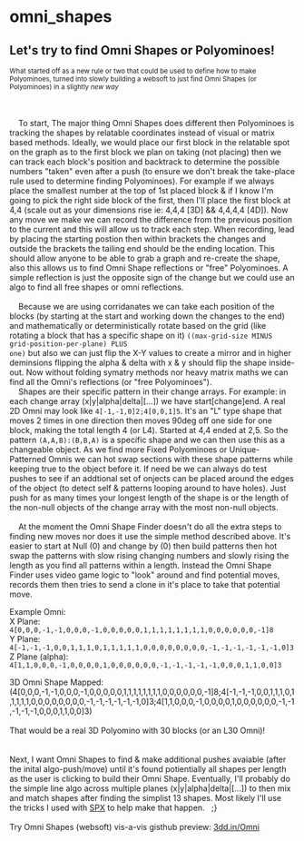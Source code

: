 # omni_shapes
Let's try to find Omni Shapes or Polyominoes!
---
<sub>What started off as a new rule or two that could be used to define how to make Polyominoes, turned into slowly building a websoft to just find Omni Shapes (or Polyominoes) in 
 a slightly <i>new way</i></sub>

</br></br>
&nbsp; &nbsp; To start, The major thing Omni Shapes does different then Polyominoes is tracking the shapes by relatable coordinates instead of visual or matrix based methods. Ideally, we would place our first block in the relatable spot on the graph as to the first block we plan on taking (not placing) then we can track each block's position and backtrack to determine the possible numbers "taken" even after a push (to ensure we don't break the take-place rule used to determine finding Polyominoes). For example if we always place the smallest number at the top of 1st placed block & if I know I'm going to pick the right side block of the first, then I'll place the first block at 4,4 (scale out as your dimensions rise ie: 4,4,4 [3D] && 4,4,4,4 [4D]). Now any move we make we can record the difference from the previous position to the current and this will allow us to track each step. When recording, lead by placing the starting postion then within brackets the changes and outside the brackets the tailing end should be the ending location. This should allow anyone to be able to grab a graph and re-create the shape, also this allows us to find Omni Shape reflections or "free" Polyominoes. A simple reflection is just the opposite sign of the change but we could use an algo to find all free shapes or omni reflections.</br></br>&nbsp; &nbsp; Because we are using corridanates we can take each position of the blocks (by starting at the start and working down the changes to the end) and mathematically or deterministically rotate based on the grid (like rotating a block that has a specific shape on it) <code>((max-grid-size MINUS grid-position-per-plane) PLUS one)</code> but also we can just flip the X-Y values to create a mirror and in higher deminsions flipping the alpha & delta with x & y should flip the shape inside-out. Now without folding symatry methods nor heavy matrix maths we can find all the Omni's reflections (or "free Polyominoes").</br>&nbsp; &nbsp; Shapes are their specific pattern in their change arrays. For example: in each change array (x|y|alpha|delta|[...]) we have start[change]end. A real 2D Omni may look like <code>4[-1,-1,0]2;4[0,0,1]5</code>. It's an "L" type shape that moves 2 times in one direction then moves 90deg off one side for one block, making the total length 4 (or L4). Started at 4,4 ended at 2,5. So the pattern <code>(A,A,B):(B,B,A)</code> is a specific shape and we can then use this as a changeable object. As we find more Fixed Polyominoes or Unique-Patterned Omnis we can hot swap sections with these shape patterns while keeping true to the object before it. If need be we can always do test pushes to see if an addtional set of onjects can be placed around the edges of the object (to detect self & patterns looping around to have holes). Just push for as many times your longest length of the shape is or the length of the non-null objects of the change array with the most non-null objects.
</br></br>&nbsp; &nbsp; At the moment the Omni Shape Finder doesn't do all the extra steps to finding new moves nor does it use the simple method described above. It's easier to start at Null (0) and change by (0) then build patterns then hot swap the patterns with slow rising changing numbers and slowly rising the length as you find all patterns within a length. Instead the Omni Shape Finder uses video game logic to "look" around and find potential moves, records them then tries to send a clone in it's place to take that potential move.


Example Omni:
</br>
X Plane: <code>4[0,0,0,-1,-1,0,0,0,-1,0,0,0,0,0,1,1,1,1,1,1,1,1,0,0,0,0,0,0,-1]8</code></br>
Y Plane: <code>4[-1,-1,-1,0,0,1,1,1,0,1,1,1,1,1,0,0,0,0,0,0,0,0,-1,-1,-1,-1,-1,-1,0]3</code></br>
Z Plane (alpha): <code>4[1,1,0,0,0,-1,0,0,0,0,1,0,0,0,0,0,0,-1,-1,-1,-1,-1,0,0,0,1,1,0,0]3</code></br>

3D Omni Shape Mapped: </br>(</code>4[0,0,0,-1,-1,0,0,0,-1,0,0,0,0,0,1,1,1,1,1,1,1,1,0,0,0,0,0,0,-1]8;4[-1,-1,-1,0,0,1,1,1,0,1,1,1,1,1,0,0,0,0,0,0,0,0,-1,-1,-1,-1,-1,-1,0]3;4[1,1,0,0,0,-1,0,0,0,0,1,0,0,0,0,0,0,-1,-1,-1,-1,-1,0,0,0,1,1,0,0]3</code>)</br>
</br>
That would be a real 3D Polyomino with 30 blocks (or an L30 Omni)! 
</br>
</br></br>
Next, I want Omni Shapes to find & make additional pushes avaiable (after the inital algo-push/move) until it's found potientially all shapes per length as the user is clicking to build their Omni Shape. Eventually, I'll probably do the simple line algo across multiple planes (x|y|alpha|delta|[...]) to then mix and match shapes after finding the simplist 13 shapes. Most likely I'll use the tricks I used with [SPX](https://github.com/digimancer3d/spx) to help make that happen.  &nbsp;  ;}
</br></br>
Try Omni Shapes (websoft) vis-a-vis gisthub preview: [3dd.in/Omni](https://3dd.in/Omni)
